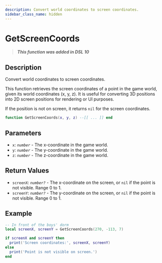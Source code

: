 ```yaml
---
description: Convert world coordinates to screen coordinates.
sidebar_class_name: hidden
---
```


# GetScreenCoords

> **_This function was added in DSL 10_**

## Description

Convert world coordinates to screen coordinates.

This function retrieves the screen coordinates of a point in the game world, given its world coordinates (x, y, z). It is useful for converting 3D positions into 2D screen positions for rendering or UI purposes.

If the position is not on screen, it returns `nil` for the screen coordinates.

```lua
function GetScreenCoords(x, y, z) --[[ ... ]] end
```

## Parameters

- `x`: _`number`_ - The x-coordinate in the game world.
- `y`: _`number`_ - The y-coordinate in the game world.
- `z`: _`number`_ - The z-coordinate in the game world.

## Return Values

- `screenX`: _`number?`_ - The x-coordinate on the screen, or `nil` if the point is not visible. Range 0 to 1.
- `screenY`: _`number?`_ - The y-coordinate on the screen, or `nil` if the point is not visible. Range 0 to 1.

## Example

```lua
-- In front of the boys' dorm
local screenX, screenY = GetScreenCoords(270, -113, 7)

if screenX and screenY then
  print('Screen coordinates:', screenX, screenY)
else
  print('Point is not visible on screen.')
end
```
